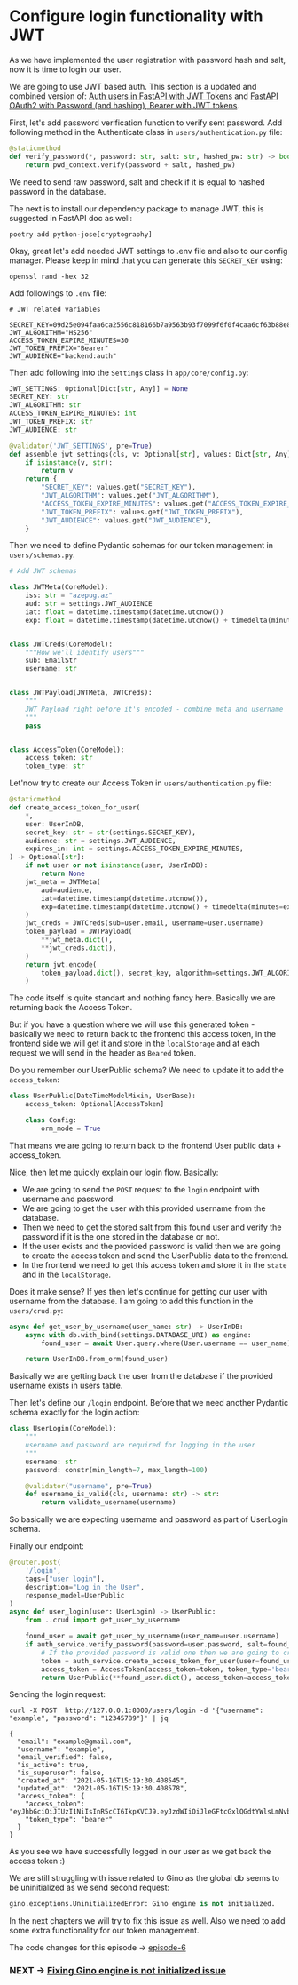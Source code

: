 # Configure login functionality with JWT

As we have implemented the user registration with password hash and salt, now it is time to login our user.

We are going to use JWT based auth. 
This section is a updated and combined version of: [Auth users in FastAPI with JWT Tokens](https://www.jeffastor.com/blog/authenticating-users-in-fastapi-with-jwt-tokens) and [FastAPI OAuth2 with Password (and hashing), Bearer with JWT tokens](https://fastapi.tiangolo.com/tutorial/security/oauth2-jwt/).

First, let's add password verification function to verify sent password. Add following method in the Authenticate class in `users/authentication.py` file:

```python
@staticmethod
def verify_password(*, password: str, salt: str, hashed_pw: str) -> bool:
    return pwd_context.verify(password + salt, hashed_pw)
```

We need to send raw password, salt and check if it is equal to hashed password in the database.

The next is to install our dependency package to manage JWT, this is suggested in FastAPI doc as well:

```shell
poetry add python-jose[cryptography]
```

Okay, great let's add needed JWT settings to .env file and also to our config manager.
Please keep in mind that you can generate this `SECRET_KEY` using:

```shell
openssl rand -hex 32
```

Add followings to `.env` file:

```shell
# JWT related variables

SECRET_KEY=09d25e094faa6ca2556c818166b7a9563b93f7099f6f0f4caa6cf63b88e8d3e7
JWT_ALGORITHM="HS256"
ACCESS_TOKEN_EXPIRE_MINUTES=30
JWT_TOKEN_PREFIX="Bearer"
JWT_AUDIENCE="backend:auth"
```

Then add following into the `Settings` class in `app/core/config.py`:

```python
JWT_SETTINGS: Optional[Dict[str, Any]] = None
SECRET_KEY: str
JWT_ALGORITHM: str
ACCESS_TOKEN_EXPIRE_MINUTES: int
JWT_TOKEN_PREFIX: str
JWT_AUDIENCE: str

@validator('JWT_SETTINGS', pre=True)
def assemble_jwt_settings(cls, v: Optional[str], values: Dict[str, Any]) -> Dict[str, Any]:
    if isinstance(v, str):
        return v
    return {
        "SECRET_KEY": values.get("SECRET_KEY"),
        "JWT_ALGORITHM": values.get("JWT_ALGORITHM"),
        "ACCESS_TOKEN_EXPIRE_MINUTES": values.get("ACCESS_TOKEN_EXPIRE_MINUTES"),
        "JWT_TOKEN_PREFIX": values.get("JWT_TOKEN_PREFIX"),
        "JWT_AUDIENCE": values.get("JWT_AUDIENCE"),
    }
```


Then we need to define Pydantic schemas for our token management in `users/schemas.py`:

```python
# Add JWT schemas

class JWTMeta(CoreModel):
    iss: str = "azepug.az"
    aud: str = settings.JWT_AUDIENCE
    iat: float = datetime.timestamp(datetime.utcnow())
    exp: float = datetime.timestamp(datetime.utcnow() + timedelta(minutes=settings.ACCESS_TOKEN_EXPIRE_MINUTES))


class JWTCreds(CoreModel):
    """How we'll identify users"""
    sub: EmailStr
    username: str


class JWTPayload(JWTMeta, JWTCreds):
    """
    JWT Payload right before it's encoded - combine meta and username
    """
    pass


class AccessToken(CoreModel):
    access_token: str
    token_type: str
```

Let'now try to create our Access Token in `users/authentication.py` file:

```python
@staticmethod
def create_access_token_for_user(
    *,
    user: UserInDB,
    secret_key: str = str(settings.SECRET_KEY),
    audience: str = settings.JWT_AUDIENCE,
    expires_in: int = settings.ACCESS_TOKEN_EXPIRE_MINUTES,
) -> Optional[str]:
    if not user or not isinstance(user, UserInDB):
        return None
    jwt_meta = JWTMeta(
        aud=audience,
        iat=datetime.timestamp(datetime.utcnow()),
        exp=datetime.timestamp(datetime.utcnow() + timedelta(minutes=expires_in)),
    )
    jwt_creds = JWTCreds(sub=user.email, username=user.username)
    token_payload = JWTPayload(
        **jwt_meta.dict(),
        **jwt_creds.dict(),
    )
    return jwt.encode(
        token_payload.dict(), secret_key, algorithm=settings.JWT_ALGORITHM
    )

```

The code itself is quite standart and nothing fancy here. Basically we are returning back the Access Token.

But if you have a question where we will use this generated token - basically we need to return back to the frontend this access token, in the frontend side we will get it and store in the `localStorage` and at each request we will send in the header as `Beared` token.

Do you remember our UserPublic schema? We need to update it to add the `access_token`:

```python
class UserPublic(DateTimeModelMixin, UserBase):
    access_token: Optional[AccessToken]

    class Config:
        orm_mode = True
```

That means we are going to return back to the frontend User public data + access_token.

Nice, then let me quickly explain our login flow. 
Basically:

* We are going to send the `POST` request to the `login` endpoint with username and password.
* We are going to get the user with this provided username from the database.
* Then we need to get the stored salt from this found user and verify the password if it is the one stored in the database or not.
* If the user exists and the provided password is valid then we are going to create the access token and send the UserPublic data to the frontend.
* In the frontend we need to get this access token and store it in the `state` and in the `localStorage`.

Does it make sense? If yes then let's continue for getting our user with username from the database.
I am going to add this function in the `users/crud.py`:

```python
async def get_user_by_username(user_name: str) -> UserInDB:
    async with db.with_bind(settings.DATABASE_URI) as engine:
        found_user = await User.query.where(User.username == user_name).gino.first()

    return UserInDB.from_orm(found_user)
```

Basically we are getting back the user from the database if the provided username exists in users table.

Then let's define our `/login` endpoint. Before that we need another Pydantic schema exactly for the login action:

```python
class UserLogin(CoreModel):
    """
    username and password are required for logging in the user
    """
    username: str
    password: constr(min_length=7, max_length=100)

    @validator("username", pre=True)
    def username_is_valid(cls, username: str) -> str:
        return validate_username(username)
```

So basically we are expecting username and password as part of UserLogin schema.

Finally our endpoint:

```python
@router.post(
    '/login',
    tags=["user login"],
    description="Log in the User",
    response_model=UserPublic
)
async def user_login(user: UserLogin) -> UserPublic:
    from ..crud import get_user_by_username

    found_user = await get_user_by_username(user_name=user.username)
    if auth_service.verify_password(password=user.password, salt=found_user.salt, hashed_pw=found_user.password):
        # If the provided password is valid one then we are going to create an access token
        token = auth_service.create_access_token_for_user(user=found_user)
        access_token = AccessToken(access_token=token, token_type='bearer')
        return UserPublic(**found_user.dict(), access_token=access_token)
```

Sending the login request:

```shell
curl -X POST  http://127.0.0.1:8000/users/login -d '{"username": "example", "password": "12345789"}' | jq

{
  "email": "example@gmail.com",
  "username": "example",
  "email_verified": false,
  "is_active": true,
  "is_superuser": false,
  "created_at": "2021-05-16T15:19:30.408545",
  "updated_at": "2021-05-16T15:19:30.408578",
  "access_token": {
    "access_token": "eyJhbGciOiJIUzI1NiIsInR5cCI6IkpXVCJ9.eyJzdWIiOiJleGFtcGxlQGdtYWlsLmNvbSIsInVzZXJuYW1lIjoiZXhhbXBsZSIsImlzcyI6ImF6ZXB1Zy5heiIsImF1ZCI6ImJhY2tlbmQ6YXV0aCIsImlhdCI6MTYyMTIzNDY1OS41NjQ4NDIsImV4cCI6MTYyMTIzNjQ1OS41NjQ4NDh9.CQzIWY_TcDn51WooCahyb5S4oCZXOdCeXkr3BmZ7UQM",
    "token_type": "bearer"
  }
}
```

As you see we have successfully logged in our user as we get back the access token :)

We are still struggling with issue related to Gino as the global db seems to be uninitialized as we send second request:

```python
gino.exceptions.UninitializedError: Gino engine is not initialized.
```

In the next chapters we will try to fix this issue as well. Also we need to add some extra functionality for our token management.

The code changes for this episode -> [episode-6](https://github.com/ShahriyarR/ecommerce-nuxtjs-fastapi-backend/tree/episode-6)


### NEXT -> [Fixing Gino engine is not initialized issue](./ecommerce-fixing-gino-error)
